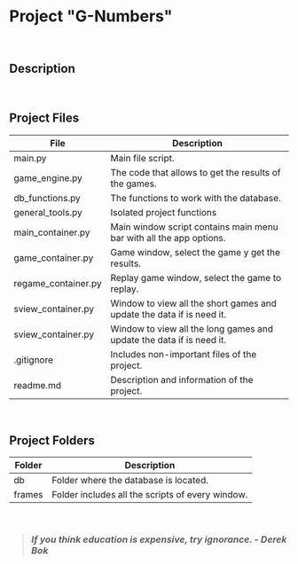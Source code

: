 # Project "G-Numbers"
<br>

## Description
<br>

## Project Files
| File                | Description                                                           |
| ------------------- | --------------------------------------------------------------------- |
| main.py             | Main file script.                                                     |
| game_engine.py      | The code that allows to get the results of the games.                 |
| db_functions.py     | The functions to work with the database.                              |
| general_tools.py    | Isolated project functions                                            |
| main_container.py   | Main window script contains main menu bar with all the app options.   |
| game_container.py   | Game window, select the game y get the results.                       |
| regame_container.py | Replay game window, select the game to replay.                        |
| sview_container.py  | Window to view all the short games and update the data if is need it. |
| sview_container.py  | Window to view all the long games and update the data if is need it.  |
| .gitignore          | Includes non-important files of the project.                          |
| readme.md           | Description and information of the project.                           |
<br>

## Project Folders
| Folder | Description                                      |
| ------ | ------------------------------------------------ |
| db     | Folder where the database is located.            |
| frames | Folder includes all the scripts of every window. |
<br>

> ### ***If you think education is expensive, try ignorance. - Derek Bok***
